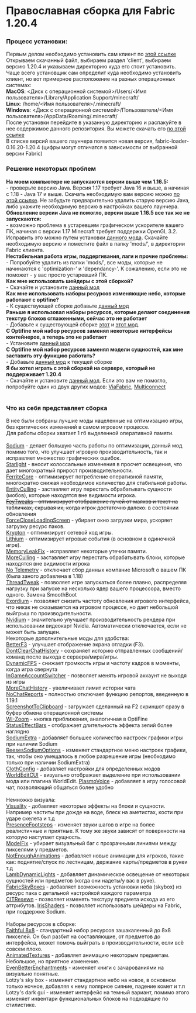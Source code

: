 # Православная сборка для Fabric 1.20.4
### Процесс установки:
Первым делом необходимо установить сам клиент по [этой ссылке](https://maven.fabricmc.net/net/fabricmc/fabric-installer/1.0.0/fabric-installer-1.0.0.jar)</br>
Открываем скачанный файл, выбираем раздел 'client', выбираем версию 1.20.4 и указываем директорию куда его стоит установить.</br>
Чаще всего установщик сам определит куда необходимо установить клиент, но вот примерное расположение на разных операционных системах:</br>
**MacOS**: <Диск с операционной системой>/Users/<Имя пользователя>/Library/Application Support/minecraft/</br>
**Linux**: /home/<Имя пользователя>/.minecraft/</br>
**Windows**: <Диск с операционной системой>/Пользователи/<Имя пользователя>/AppData/Roaming/.minecraft/</br>
После установки перейдите в указанную директорию и распакуйте в нее содержимое данного репозитория. Вы можете скачать его [по этой ссылке](https://github.com/crewpvp/minecraft-mods/archive/refs/heads/ver/1.20.4.zip)</br>
В списке версий вашего лаунчера появится новая версия, fabric-loader-0.16.20-1.20.4 (цифры могут отличатся в зависимости от выбранной версии Fabric)</br>

### Решение некоторых проблем
**На моем компьютере не запускаются версии выше чем 1.16.5:**</br>
\- проверьте версию Java. Версия 1.17 требует Java 16 и выше, а начиная с 1.18 - Java 17 и выше. Скачать необходимую вам версию можно [по этой ссылке](https://www.oracle.com/cis/java/technologies/downloads). Не забудьте предварительно удалить старую версию Java, либо укажите необходимую версию в настройках вашего лаунчера.</br>
**Обновление версии Java не помогло, версии выше 1.16.5 все так же не запускаются:**</br>
\- возможно проблема в устаревшем графическом ускорителе вашего ПК, начиная с версии 1.17 Minecraft требует поддержки OpenGL 3.2. Исправить это можно путем установки [данного мода](https://modrinth.com/mod/forcegl20/versions#all-versions). Скачайте необходимую версию и поместите файл в папку 'mods/', в директории Fabric клиента.</br>
**Нестабильная работа игры, поддергивания, лаги и прочие проблемы:**</br>
\- Попробуйте удалить из папки 'mods/', все моды, которые не начинаются с 'optimization-' и 'dependancy-'. К сожалению, если это не поможет - у вас просто устаревший ПК.</br>
**Как мне использовать шейдеры с этой сборкой?**</br>
\- Скачайте и установите [данный мод](https://modrinth.com/mod/iris)</br>
**Как мне использовать наборы ресурсов изменяющие небо, которые работают с optifine?**</br>
\- К существующей сборке добавьте [данный мод](https://modrinth.com/mod/fabricskyboxes-interop)</br>
**Раньше я использовал наборы ресурсов, которые делают соединения текстур блоков сглаженными, сейчас это не работает**</br>
\- Добавьте к существующей сборке [этот](https://modrinth.com/mod/continuity) и [этот мод](https://modrinth.com/mod/indium).</br>
**С Optifine мой набор ресурсов заменял некоторые интерфейсы контейнеров, а теперь это не работает**</br>
\- Установите [данный мод](https://modrinth.com/mod/optigui)</br>
**С Optifine мой набор ресурсов заменял модели сущностей, как мне заставить эту функцию работать?**</br>
\- Добавьте [данный мод](https://www.curseforge.com/minecraft/mc-mods/custom-entity-models-cem) к текущей сборке</br>
**Я бы хотел играть с этой сборкой на сервере, который не поддерживает 1.20.4**</br>
\- Скачайте и установите [данный мод](https://modrinth.com/mod/viafabricplus). Если это вам не помогло, попробуйте один из двух других модов: [ViaFabric](https://modrinth.com/mod/viafabric), [Multiconnect](https://modrinth.com/mod/multiconnect)</br>
</br>
### Что из себя представляет сборка
В нее были собраны лучшие моды нацеленные на оптимизацию игры, без критических изменений в самом игровом процессе.</br>
Для работы сборки хватает 1 гб выделенной оперативной памяти.</br>
</br>
[Sodium](https://modrinth.com/mod/sodium) - делает большую часть работы по оптимизации, данный мод помимо того, что улучшает игровую производительность, так и исправляет множество графических ошибок.</br>
[Starlight](https://modrinth.com/mod/starlight) - вносит колоссальные изменения в просчет освещения, что дает многократный прирост производительности.</br>
[FerriteCore](https://modrinth.com/mod/ferrite-core) - оптимизирует потребление оперативной памяти, многократно снижая необходимое количество для стабильной работы.</br>
[EntityCulling](https://modrinth.com/mod/entityculling) - заставляет игру перестать обрабатывать сущности (мобов), которые находятся вне видимости игрока.</br>
~~[FeyTweaks](https://modrinth.com/mod/feytweaks) - оптимизирует отображение лучей от маяков и текст на табличках, скрывая их, когда игрок достаточно далеко.~~ в состоянии обновления</br>
[ForceCloseLoadingScreen](https://modrinth.com/mod/forcecloseworldloadingscreen) - убирает окно загрузки мира, ускоряет загрузку ресурс паков.</br>
[Krypton](https://modrinth.com/mod/krypton) - оптимизирует сетевой код игры.</br>
[Lithium](https://modrinth.com/mod/lithium) - оптимизирует игровые события (в основном в одиночной игре).</br>
[MemoryLeakFix](https://modrinth.com/mod/memoryleakfix) - исправляет некоторые утечки памяти.</br>
[MoreCulling](https://modrinth.com/mod/moreculling) - заставляет игру перестать обрабатывать блоки, которые находятся вне видимости игрока </br>
[No Telemetry](https://modrinth.com/mod/no-telemetry) - отключает сбор данных компание Microsoft о вашем ПК (была заного добавлена в 1.18)</br>
[ThreadTweak](https://modrinth.com/mod/threadtweak) - позволяет игре запускаться более плавно, распределяя нагрузку при запуске на несколько ядер вашего процессора, вместо одного. Замена SmoothBoot</br>
[Exordium](https://modrinth.com/mod/exordium) - позволяет снизить частоту обновления игрового интерфейса, что никак не сказывается на игровом процессе, но дает небольшой выйгрыш по производительности.</br>
[Nvidium](https://modrinth.com/mod/nvidium) - значительно улучшает производительность рендера при использовании видеокарт Nvidia. Автоматически отключается, если не может быть запущен.
</br>
Некоторые дополнительные моды для удобства:</br>
[BetterF3](https://modrinth.com/mod/betterf3) - улучшает отображение экрана отладки (F3).</br>
[DontClearChatHistory](https://modrinth.com/mod/dcch) - сохраняет историю отправленных сообщений/команд после выхода с сервера/мира/игры.</br>
[DynamicFPS](https://modrinth.com/mod/dynamic-fps) - снижает громкость игры и частоту кадров в моменты, когда игра свернута</br>
[InGameAccountSwitcher](https://modrinth.com/mod/in-game-account-switcher) - позволяет менять игровой аккаунт не выходя из игры</br>
[MoreChatHistory](https://modrinth.com/mod/morechathistory) - увеличивает лимит истории чата</br>
[NoChatReports](https://modrinth.com/mod/no-chat-reports) - полностью отключает функцию репортов, введенную в 1.19.1</br>
[ScreenshotToClipboard](https://modrinth.com/mod/screenshot-to-clipboard) - загружает сделанный на F2 скриншот сразу в буфер обмена операционной системы</br>
[WI-Zoom](https://modrinth.com/mod/wi-zoom) - кнопка приближения, аналогичная в OptiFine</br>
[StatusEffectBars](https://modrinth.com/mod/status-effect-bars) - отображает длительность эффекта зелий более наглядно</br>
[SodiumExtra](https://modrinth.com/mod/sodium-extra) - добавляет большее количество настроек графики игры при наличии Sodium</br>
[ReesesSodiumOptions](https://modrinth.com/mod/reeses-sodium-options) - изменяет стандартное меню настроек графики, так, чтобы оно умещалось в любое разрешение игры (необходимо только при наличии SodiumExtra)</br>
[ClothConfig](https://modrinth.com/mod/cloth-config) - добавляет настройки для определенных модов</br>
[WorldEditCUI](https://modrinth.com/mod/worldedit-cui) - визуально отображает выделение при использовании мода или плагина WorldEdit.
[PlasmoVoice](https://modrinth.com/plugin/plasmo-voice) - добавляет в игру голосовой чат, позволяющий общаться более удобно</br>
</br>
Немножко визуала:</br>
[Visuality](https://modrinth.com/mod/visuality) - добавляет некоторые эффекты на блоки и сущности. Например частиты при дожде на воде, блеск на аметистах, кости при ударе скелета и т.д</br>
[PresenceFootsteps](https://modrinth.com/mod/presence-footsteps) - изменяет звуки шагов в игре на более реалистичные и приятные. К тому же звуки зависят от поверхности на которую наступает сущность.</br>
[ModelFix](https://modrinth.com/mod/modelfix) - убирает визуальный баг с прозрачными линиями между пикселями у предметов.</br> 
[NotEnoughAnimations](https://modrinth.com/mod/not-enough-animations) - добавляет новые анимации для игроков, такие как: поднятие/спуск по лестницам, держание карты/предметов в рукеи т.д</br>
[LambDynamicLights](https://modrinth.com/mod/lambdynamiclights) - добавляет динамическое освещение от некоторых сущностей или предметов (когда они надеты/у вас в руке).</br>
[FabricSkyBoxes](https://modrinth.com/mod/fabricskyboxes) - добавляет возможность установки неба (skybox) из ресурс пака с детальной настройкой каждого параметра</br>
[CITResewn](https://modrinth.com/mod/cit-resewn) - позволяет изменять текстуру предмета исхода из его аттрибутов.
[IrisShaders](https://modrinth.com/mod/iris) - позволяет использовать шейдеры на Fabric, при поддержке Sodium.</br> 
</br>
Наборы ресурсов в сборке:</br>
[Faithful 8x8](https://www.curseforge.com/minecraft/texture-packs/f8thful) - стандартный набор ресурсов зашакаленный до 8х8 пикселей. Он был разбит на составляющие, от предметов до интерфейса, может помочь выйграть в производительности, если всё совсем плохо.</br>
[AnimatedTextures](https://www.planetminecraft.com/texture-pack/astraliyte-s-animated-textures) - добавляет анимацию некоторым предметам. Небольшое, но приятное изменение.</br>
[EvenBetterEnchantments](https://www.curseforge.com/minecraft/texture-packs/even-better-enchants) - изменяет книги с зачарованиями на визуально понятные.</br>
Lotzy's sky box - изменяет стандартное небо на новое, в основном только ночное, добавляя к нему полярное сияние, падение комет и т.п</br>
Lotzy's dark gui - изменяет интерфейс на темный вариант, помимо этого изменяет инвентари функциональных блоков на подходящие по стилистике.</br>

 
